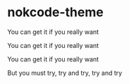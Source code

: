 # nokcode-theme

You can get it if you really want

You can get it if you really want

You can get it if you really want

But you must try, try and try, try and try

